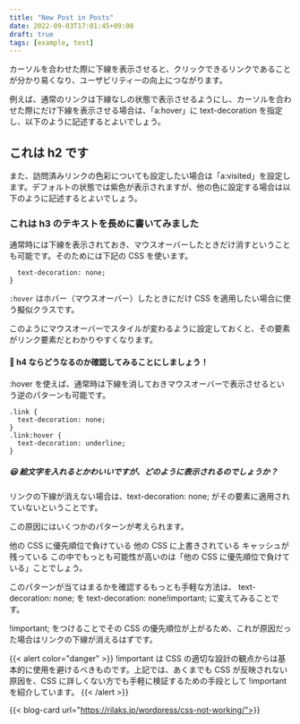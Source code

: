 ```yaml
---
title: "New Post in Posts"
date: 2022-09-03T17:01:45+09:00
draft: true
tags: [example, test]
---
```


カーソルを合わせた際に下線を表示させると、クリックできるリンクであることが分かり易くなり、ユーザビリティーの向上につながります。

例えば、通常のリンクは下線なしの状態で表示させるようにし、カーソルを合わせた際にだけ下線を表示させる場合は、「a:hover」に text-decoration を指定し、以下のように記述するとよいでしょう。

## これは h2 です

また、訪問済みリンクの色彩についても設定したい場合は「a:visited」を設定します。デフォルトの状態では紫色が表示されますが、他の色に設定する場合は以下のように記述するとよいでしょう。

### これは h3 のテキストを長めに書いてみました

通常時には下線を表示されておき、マウスオーバーしたときだけ消すということも可能です。そのためには下記の CSS を使います。

```.link:hover {
  text-decoration: none;
}
```

`:hover` はホバー（マウスオーバー）したときにだけ CSS を適用したい場合に使う擬似クラスです。

このようにマウスオーバーでスタイルが変わるように設定しておくと、その要素がリンク要素だとわかりやすくなります。

#### 🐸 h4 ならどうなるのか確認してみることにしましょう！

:hover を使えば、通常時は下線を消しておきマウスオーバーで表示させるという逆のパターンも可能です。

```
.link {
  text-decoration: none;
}
.link:hover {
  text-decoration: underline;
}
```

##### 😃 絵文字を入れるとかわいいですが、どのように表示されるのでしょうか？

リンクの下線が消えない場合は、text-decoration: none; がその要素に適用されていないということです。

この原因にはいくつかのパターンが考えられます。

他の CSS に優先順位で負けている
他の CSS に上書きされている
キャッシュが残っている
この中でもっとも可能性が高いのは「他の CSS に優先順位で負けている」ことでしょう。

このパターンが当てはまるかを確認するもっとも手軽な方法は、 text-decoration: none; を text-decoration: none!important; に変えてみることです。

!important; をつけることでその CSS の優先順位が上がるため、これが原因だった場合はリンクの下線が消えるはずです。

{{< alert color="danger" >}}
!important は CSS の適切な設計の観点からは基本的に使用を避けるべきものです。上記では、あくまでも CSS が反映されない原因を、CSS に詳しくない方でも手軽に検証するための手段として !important を紹介しています。
{{< /alert >}}

{{< blog-card url="https://rilaks.jp/wordpress/css-not-working/">}}
